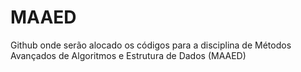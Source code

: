 # MAAED

Github onde serão alocado os códigos para a disciplina de  Métodos Avançados de Algoritmos e Estrutura de Dados (MAAED)
